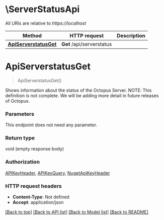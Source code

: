 # \ServerStatusApi

All URIs are relative to *https://localhost*

Method | HTTP request | Description
------------- | ------------- | -------------
[**ApiServerstatusGet**](ServerStatusApi.md#ApiServerstatusGet) | **Get** /api/serverstatus | 


# **ApiServerstatusGet**
> ApiServerstatusGet()



Shows information about the status of the Octopus Server.  NOTE: This definition is not complete. We will be adding more detail in future releases of Octopus.


### Parameters
This endpoint does not need any parameter.

### Return type

void (empty response body)

### Authorization

[APIKeyHeader](../README.md#APIKeyHeader), [APIKeyQuery](../README.md#APIKeyQuery), [NugetApiKeyHeader](../README.md#NugetApiKeyHeader)

### HTTP request headers

 - **Content-Type**: Not defined
 - **Accept**: application/json

[[Back to top]](#) [[Back to API list]](../README.md#documentation-for-api-endpoints) [[Back to Model list]](../README.md#documentation-for-models) [[Back to README]](../README.md)


